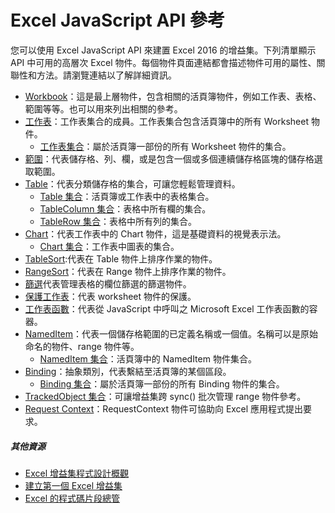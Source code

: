 # <a name="excel-javascript-api-reference"></a>Excel JavaScript API 參考

您可以使用 Excel JavaScript API 來建置 Excel 2016 的增益集。下列清單顯示 API 中可用的高層次 Excel 物件。每個物件頁面連結都會描述物件可用的屬性、關聯性和方法。請瀏覽連結以了解詳細資訊。

* [Workbook](../../reference/excel/workbook.md)：這是最上層物件，包含相關的活頁簿物件，例如工作表、表格、範圍等等。也可以用來列出相關的參考。
* [工作表](../../reference/excel/worksheet.md)：工作表集合的成員。工作表集合包含活頁簿中的所有 Worksheet 物件。
    * [工作表集合](../../reference/excel/worksheetcollection.md)：屬於活頁簿一部份的所有 Worksheet 物件的集合。
* [範圍](../../reference/excel/range.md)：代表儲存格、列、欄，或是包含一個或多個連續儲存格區塊的儲存格選取範圍。
* [Table](../../reference/excel/table.md)：代表分類儲存格的集合，可讓您輕鬆管理資料。
    * [Table 集合](../../reference/excel/tablecollection.md)：活頁簿或工作表中的表格集合。
    * [TableColumn 集合](../../reference/excel/tablecolumncollection.md)：表格中所有欄的集合。
    * [TableRow 集合](../../reference/excel/tablerowcollection.md)：表格中所有列的集合。
* [Chart](../../reference/excel/chart.md)：代表工作表中的 Chart 物件，這是基礎資料的視覺表示法。
    * [Chart 集合](../../reference/excel/chartcollection.md)：工作表中圖表的集合。
* [TableSort](../../reference/excel/tablesort.md):代表在 Table 物件上排序作業的物件。
* [RangeSort](../../reference/excel/rangesort.md)：代表在 Range 物件上排序作業的物件。
* [篩選](../../reference/excel/filter.md)代表管理表格的欄位篩選的篩選物件。
* [保護工作表](../../reference/excel/worksheetprotection.md)：代表 worksheet 物件的保護。
* [工作表函數](../../reference/excel/functions.md)：代表從 JavaScript 中呼叫之 Microsoft Excel 工作表函數的容器。
* [NamedItem](../../reference/excel/nameditem.md)：代表一個儲存格範圍的已定義名稱或一個值。名稱可以是原始命名的物件、range 物件等。
    * [NamedItem 集合](../../reference/excel/nameditemcollection.md)：活頁簿中的 NamedItem 物件集合。
* [Binding](../../reference/excel/binding.md)：抽象類別，代表繫結至活頁簿的某個區段。
    * [Binding 集合](../../reference/excel/bindingcollection.md)：屬於活頁簿一部份的所有 Binding 物件的集合。
* [TrackedObject 集合](../../reference/excel/trackedobjectscollection.md)：可讓增益集跨 sync() 批次管理 range 物件參考。
* [Request Context](../../reference/excel/requestcontext.md)：RequestContext 物件可協助向 Excel 應用程式提出要求。


##### <a name="additional-resources"></a>其他資源

*  [Excel 增益集程式設計概觀](excel-add-ins-javascript-programming-overview.md)
*  [建立第一個 Excel 增益集](build-your-first-excel-add-in.md)
*  [Excel 的程式碼片段總管](http://officesnippetexplorer.azurewebsites.net/#/snippets/excel)

